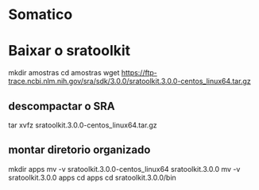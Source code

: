 # Somatico
 
# Baixar o sratoolkit
 mkdir amostras
 cd amostras
 wget https://ftp-trace.ncbi.nlm.nih.gov/sra/sdk/3.0.0/sratoolkit.3.0.0-centos_linux64.tar.gz
 ## descompactar o SRA
 tar xvfz sratoolkit.3.0.0-centos_linux64.tar.gz
 ## montar diretorio organizado
 mkdir apps
 mv -v sratoolkit.3.0.0-centos_linux64 sratoolkit.3.0.0
 mv -v sratoolkit.3.0.0 apps
 cd apps
 cd sratoolkit.3.0.0/bin
